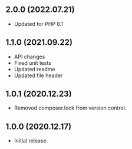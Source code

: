 ## 2.0.0 (2022.07.21)
- Updated for PHP 8.1

## 1.1.0 (2021.09.22)
- API changes
- Fixed unit tests
- Updated readme
- Updated file header

## 1.0.1 (2020.12.23)
- Removed composer.lock from version control.

## 1.0.0 (2020.12.17)
- Initial release.